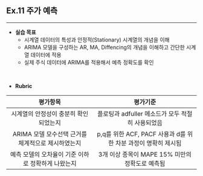 ## Ex.11 주가 예측
* * *
* **실습 목표**
  * 시계열 데이터의 특성과 안정적(Stationary) 시계열의 개념을 이해
  * ARIMA 모델을 구성하는 AR, MA, Diffencing의 개념을 이해하고 간단한 시계열 데이터에 적용
  * 실제 주식 데이터에 ARIMA를 적용해서 예측 정확도를 확인

<br/>

* **Rubric**

|**평가항목**|**평가기준**|
|:---:|:---:|
| 시계열의 안정성이 충분히 확인되었는지|플로팅과 adfuller 메소드가 모두 적절히 사용되었음|
| ARIMA 모델 모수선택 근거를 체계적으로 제시하였는지|p,q를 위한 ACF, PACF 사용과 d를 위한 차분 과정이 명확히 제시됨|
| 예측 모델의 오차율이 기준 이하로 정확하게 나왔는지|3개 이상 종목이 MAPE 15% 미만의 정확도로 예측됨|
